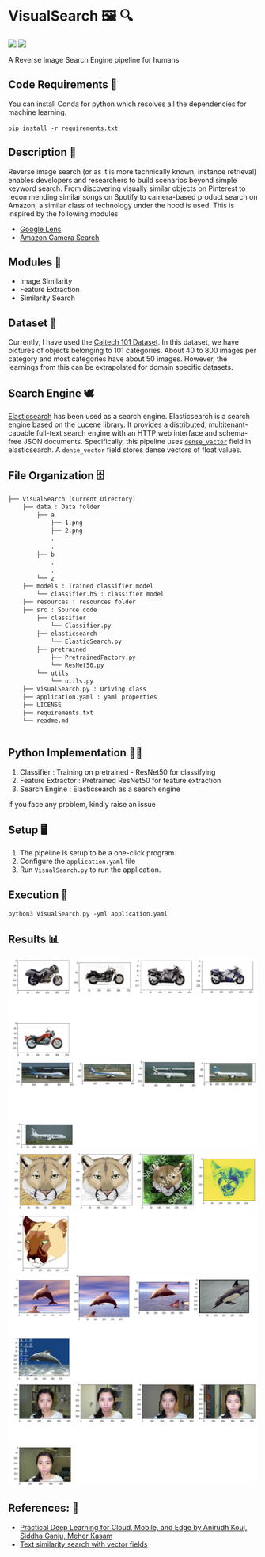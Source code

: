 # VisualSearch 🖼️ 🔍

[![](https://img.shields.io/github/license/sourcerer-io/hall-of-fame.svg?colorB=ff0000)](https://github.com/akshaybahadur21/Emojinator/blob/master/LICENSE.md)  [![](https://img.shields.io/badge/Akshay-Bahadur-brightgreen.svg?colorB=ff0000)](https://akshaybahadur.com)

A Reverse Image Search Engine pipeline for humans

## Code Requirements 🦄
You can install Conda for python which resolves all the dependencies for machine learning.

`pip install -r requirements.txt`

## Description 🌈

Reverse image search (or as it is more technically known, instance retrieval) enables developers and researchers to build scenarios beyond simple keyword search. From discovering visually similar objects on Pinterest to recommending similar songs on Spotify to camera-based product search on Amazon, a similar class of technology under the hood is used. This is inspired by the following modules 
- [Google Lens](https://lens.google/) 
- [Amazon Camera Search](https://www.amazon.com/b?ie=UTF8&node=17387598011)


## Modules 💫
- Image Similarity
- Feature Extraction
- Similarity Search

## Dataset 💽
Currently, I have used the [Caltech 101 Dataset](http://www.vision.caltech.edu/Image_Datasets/Caltech101/). In this dataset, we have pictures of objects belonging to 101 categories. About 40 to 800 images per category and most categories have about 50 images. However, the learnings from this can be extrapolated for domain specific datasets.

## Search Engine 🕊️
[Elasticsearch](https://www.elastic.co/) has been used as a search engine. Elasticsearch is a search engine based on the Lucene library. It provides a distributed, multitenant-capable full-text search engine with an HTTP web interface and schema-free JSON documents. Specifically, this pipeline uses [`dense_vactor`](https://www.elastic.co/guide/en/elasticsearch/reference/current/dense-vector.html) field in elasticsearch. A `dense_vector` field stores dense vectors of float values. 

## File Organization 🗄️

```shell
├── VisualSearch (Current Directory)
    ├── data : Data folder
        ├── a
            ├── 1.png
            ├── 2.png
            .
            .
        ├── b
            .
            .
        └── z
    ├── models : Trained classifier model
        └── classifier.h5 : classifier model
    ├── resources : resources folder
    ├── src : Source code
        ├── classifier
            └── Classifier.py
        ├── elasticsearch
            └── ElasticSearch.py
        ├── pretrained
            ├── PretrainedFactory.py
            └── ResNet50.py
        └── utils
            └── utils.py
    ├── VisualSearch.py : Driving class
    ├── application.yaml : yaml properties
    ├── LICENSE
    ├── requirements.txt
    └── readme.md
        
```

## Python  Implementation 👨‍🔬

1) Classifier : Training on pretrained - ResNet50 for classifying
2) Feature Extractor : Pretrained ResNet50 for feature extraction
3) Search Engine : Elasticsearch as a search engine

If you face any problem, kindly raise an issue

## Setup 🖥️

1) The pipeline is setup to be a one-click program.
2) Configure the `application.yaml` file
3) Run `VisualSearch.py` to run the application.


## Execution 🐉

```
python3 VisualSearch.py -yml application.yaml
```

## Results 📊
<img src="https://github.com/akshaybahadur21/VisualSearch/blob/main/resources/bike.png">
<img src="https://github.com/akshaybahadur21/VisualSearch/blob/main/resources/plane.png">
<img src="https://github.com/akshaybahadur21/VisualSearch/blob/main/resources/tiger.png">
<img src="https://github.com/akshaybahadur21/VisualSearch/blob/main/resources/dolphin.png">
<img src="https://github.com/akshaybahadur21/VisualSearch/blob/main/resources/face.png">

## References: 🔱
 
 - [Practical Deep Learning for Cloud, Mobile, and Edge by Anirudh Koul, Siddha Ganju, Meher Kasam](https://www.oreilly.com/library/view/practical-deep-learning/9781492034858/ch04.html)
 - [Text similarity search with vector fields](https://www.elastic.co/blog/text-similarity-search-with-vectors-in-elasticsearch)
